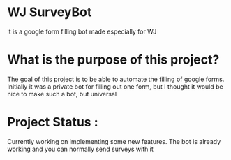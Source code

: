 # WJ SurveyBot
it is a google form filling bot made especially for WJ

# What is the purpose of this project?

The goal of this project is to be able to automate the filling of google forms.
Initially it was a private bot for filling out one form, but I thought it would be nice to make such a bot, but universal

# Project Status :

Currently working on implementing some new features. The bot is already working and you can normally send surveys with it

